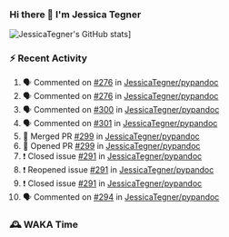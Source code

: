 ### Hi there 👋 I'm Jessica Tegner

![JessicaTegner's GitHub stats](https://github-readme-stats.vercel.app/api?username=jessicategner)]


### :zap: Recent Activity

<!--START_SECTION:activity-->
1. 🗣 Commented on [#276](https://github.com/JessicaTegner/pypandoc/issues/276) in [JessicaTegner/pypandoc](https://github.com/JessicaTegner/pypandoc)
2. 🗣 Commented on [#276](https://github.com/JessicaTegner/pypandoc/issues/276) in [JessicaTegner/pypandoc](https://github.com/JessicaTegner/pypandoc)
3. 🗣 Commented on [#300](https://github.com/JessicaTegner/pypandoc/issues/300) in [JessicaTegner/pypandoc](https://github.com/JessicaTegner/pypandoc)
4. 🗣 Commented on [#301](https://github.com/JessicaTegner/pypandoc/issues/301) in [JessicaTegner/pypandoc](https://github.com/JessicaTegner/pypandoc)
5. 🎉 Merged PR [#299](https://github.com/JessicaTegner/pypandoc/pull/299) in [JessicaTegner/pypandoc](https://github.com/JessicaTegner/pypandoc)
6. 💪 Opened PR [#299](https://github.com/JessicaTegner/pypandoc/pull/299) in [JessicaTegner/pypandoc](https://github.com/JessicaTegner/pypandoc)
7. ❗️ Closed issue [#291](https://github.com/JessicaTegner/pypandoc/issues/291) in [JessicaTegner/pypandoc](https://github.com/JessicaTegner/pypandoc)
8. ❗️ Reopened issue [#291](https://github.com/JessicaTegner/pypandoc/issues/291) in [JessicaTegner/pypandoc](https://github.com/JessicaTegner/pypandoc)
9. ❗️ Closed issue [#291](https://github.com/JessicaTegner/pypandoc/issues/291) in [JessicaTegner/pypandoc](https://github.com/JessicaTegner/pypandoc)
10. 🗣 Commented on [#294](https://github.com/JessicaTegner/pypandoc/issues/294) in [JessicaTegner/pypandoc](https://github.com/JessicaTegner/pypandoc)
<!--END_SECTION:activity-->

### 🕰 WAKA Time

<!--START_SECTION:waka-->
<!--END_SECTION:waka-->
